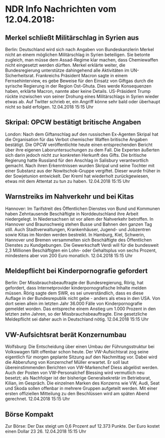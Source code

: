 # NDR Info Nachrichten vom 12.04.2018:


## Merkel schließt Militärschlag in Syrien aus
Berlin: Deutschland wird sich nach Angaben von Bundeskanzlerin Merkel nicht an einem möglichen Militärschlag in Syrien beteiligen. Sie betonte zugleich, man müsse dem Assad-Regime klar machen, dass Chemiewaffen nicht eingesetzt werden dürften. Merkel erklärte weiter, die Bundesregierung unterstütze dahingehend alle Aktivitäten im UN-Sicherheitsrat. Frankreichs Präsident Macron sagte in einem Fernsehinterview, es gebe Beweise für den Einsatz von Giftgas durch die syrische Regierung in der Region Ost-Ghuta. Dies werde Konsequenzen haben, erklärte Macron, nannte aber keine Details. US-Präsident Trump rückte inzwischen von seiner Drohung eines Militärschlags in Syrien wieder etwas ab. Auf Twitter schrieb er, ein Angriff könne sehr bald oder überhaupt nicht so bald erfolgen. 12.04.2018 15:15 Uhr 

## Skripal: OPCW bestätigt britische Angaben
London: Nach dem Giftanschlag auf den russischen Ex-Agenten Skripal hat die Organisation für das Verbot chemischer Waffen britische Angaben bestätigt. Die OPCW veröffentlichte heute einen entsprechenden Bericht über ihre eigenen Laboruntersuchungen zu dem Fall. Die Experten äußerten sich darin jedoch nicht zur konkreten Herkunft des Gifts. Die britische Regierung hatte Russland für den Anschlag in Salisbury verantwortlich gemacht. Nach ihren Erkenntnissen wurden Skripal und seine Tochter mit einer Substanz aus der Nowitschok-Gruppe vergiftet. Dieser wurde früher in der Sowjetunion entwickelt. Der Kreml hat wiederholt zurückgewiesen, etwas mit dem Attentat zu tun zu haben. 12.04.2018 15:15 Uhr 

## Warnstreiks im Nahverkehr und bei Kitas
Hannover: Im Tarifstreit des Öffentlichen Dienstes von Bund und Kommunen haben Zehntausende Beschäftigte in Norddeutschland ihre Arbeit niedergelegt. In Niedersachsen ist vor allem der Nahverkehr betroffen. In Hannover und Braunschweig stehen Busse und Bahnen den ganzen Tag still. Auch Stadtverwaltungen, Krankenhäuser, Jugend- und Jobzentren sowie Kitas im Norden werden bestreikt. In Hamburg, Kiel, Schwerin, Hannover und Bremen versammelten sich Beschäftigte des Öffentlichen Dienstes zu Kundgebungen. Die Gewerkschaft Verdi will für die bundesweit 2,3 Millionen Beschäftigten ein Lohn- oder Gehaltsplus von sechs Prozent, mindestens aber von 200 Euro monatlich. 12.04.2018 15:15 Uhr 

## Meldepflicht bei Kinderpornografie gefordert
Berlin: Der Missbrauchsbeauftragte der Bundesregierung, Rörig, hat gefordert, dass Internetprovider kinderpornografische Inhalte melden müssen. Rörig sagte dem SWR, es sei unverständlich, dass es diese Auflage in der Bundesrepublik nicht gebe - anders als etwa in den USA. Von dort seien allein im letzten Jahr 36.000 Fälle von Kinderpornografie gemeldet worden. Das entspreche einem Anstieg um 1.000 Prozent in den letzten zehn Jahren, so der Missbrauchsbeauftragte. Eine gesetzliche Meldepflicht sei daher auch in Deutschland nötig. 12.04.2018 15:15 Uhr 

## VW-Aufsichtsrat berät Konzernumbau
Wolfsburg: Die Entscheidung über einen Umbau der Führungsstruktur bei Volkswagen fällt offenbar schon heute. Der VW-Aufsichtsrat zog seine eigentlich für morgen geplante Sitzung auf den Nachmittag vor. Dabei wird die Abberufung von Konzernchef Müller erwartet. Er soll laut übereinstimmenden Berichten von VW-Markenchef Diess abgelöst werden. Auch der Posten von VW-Personalchef Blessing wird vermutlich neu besetzt; als Nachfolger ist der bisherige Generalsekretär im Betriebsrat, Kilian, im Gespräch. Die einzelnen Marken des Konzerns wie VW, Audi, Seat und Skoda sollen offenbar in mehrere Gruppen aufgeteilt werden. Mit einer ersten offiziellen Mitteilung zu den Beschlüssen wird am späten Abend gerechnet. 12.04.2018 15:15 Uhr 

## Börse Kompakt
Zur Börse: Der Dax steigt um 0,6 Prozent auf 12.373 Punkte. Der Euro kostet einen Dollar 23 26. 12.04.2018 15:15 Uhr 
